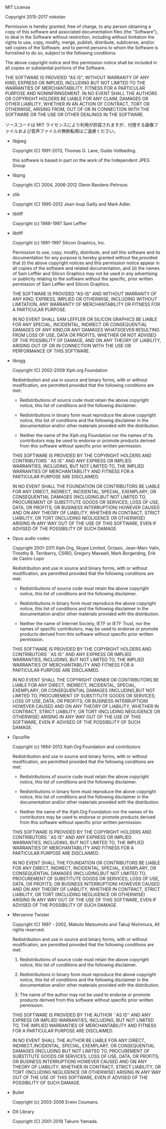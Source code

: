 MIT License

Copyright 2015-2017 nokotan

Permission is hereby granted, free of charge, to any person obtaining a copy of this software and associated documentation files (the "Software"), to deal in the Software without restriction, including without limitation the rights to use, copy, modify, merge, publish, distribute, sublicense, and/or sell copies of the Software, and to permit persons to whom the Software is furnished to do so, subject to the following conditions:

The above copyright notice and this permission notice shall be included in all copies or substantial portions of the Software.

THE SOFTWARE IS PROVIDED "AS IS", WITHOUT WARRANTY OF ANY KIND, EXPRESS OR IMPLIED, INCLUDING BUT NOT LIMITED TO THE WARRANTIES OF MERCHANTABILITY, FITNESS FOR A PARTICULAR PURPOSE AND NONINFRINGEMENT. IN NO EVENT SHALL THE AUTHORS OR COPYRIGHT HOLDERS BE LIABLE FOR ANY CLAIM, DAMAGES OR OTHER LIABILITY, WHETHER IN AN ACTION OF CONTRACT, TORT OR OTHERWISE, ARISING FROM, OUT OF OR IN CONNECTION WITH THE SOFTWARE OR THE USE OR OTHER DEALINGS IN THE SOFTWARE.

ソースコードは MIT ライセンスにより利用が許諾されますが、付随する画像ファイルおよび音声ファイルの無断転用はご遠慮ください。

- libjpeg

  Copyright (C) 1991-2013, Thomas G. Lane, Guido Vollbeding.
  
  this software is based in part on the work of the Independent JPEG Group

- libpng

  Copyright (C) 2004, 2006-2012 Glenn Randers-Pehrson.

- zlib

  Copyright (C) 1995-2012 Jean-loup Gailly and Mark Adler.

- libtiff
  
  Copyright (c) 1988-1997 Sam Leffler

- libtiff

  Copyright (c) 1991-1997 Silicon Graphics, Inc.

  Permission to use, copy, modify, distribute, and sell this software and its documentation for any purpose is hereby granted without fee,provided that (i) the above copyright notices and this permission notice appear in all copies of the software and related documentation, and (ii) the names of Sam Leffler and Silicon Graphics may not be used in any advertising or publicity relating to the software without the specific, prior written permission of Sam Leffler and Silicon Graphics.

  THE SOFTWARE IS PROVIDED "AS-IS" AND WITHOUT WARRANTY OF ANY KIND, EXPRESS, IMPLIED OR OTHERWISE, INCLUDING WITHOUT LIMITATION, ANY WARRANTY OF MERCHANTABILITY OR FITNESS FOR A PARTICULAR PURPOSE.

  IN NO EVENT SHALL SAM LEFFLER OR SILICON GRAPHICS BE LIABLE FOR ANY SPECIAL, INCIDENTAL, INDIRECT OR CONSEQUENTIAL DAMAGES OF ANY KIND,OR ANY DAMAGES WHATSOEVER RESULTING FROM LOSS OF USE, DATA OR PROFITS, WHETHER OR NOT ADVISED OF THE POSSIBILITY OF DAMAGE, AND ON ANY THEORY OF LIABILITY, ARISING OUT OF OR IN CONNECTION WITH THE USE OR PERFORMANCE OF THIS SOFTWARE.

- libogg

  Copyright (C) 2002-2009 Xiph.org Foundation

  Redistribution and use in source and binary forms, with or without modification, are permitted provided that the following conditions are met:

  - Redistributions of source code must retain the above copyright notice, this list of conditions and the following disclaimer.

  - Redistributions in binary form must reproduce the above copyright notice, this list of conditions and the following disclaimer in the documentation and/or other materials provided with the distribution.

  - Neither the name of the Xiph.org Foundation nor the names of its contributors may be used to endorse or promote products derived from this software without specific prior written permission.

  THIS SOFTWARE IS PROVIDED BY THE COPYRIGHT HOLDERS AND CONTRIBUTORS ``AS IS'' AND ANY EXPRESS OR IMPLIED WARRANTIES, INCLUDING, BUT NOT LIMITED TO, THE IMPLIED WARRANTIES OF MERCHANTABILITY AND FITNESS FOR A PARTICULAR PURPOSE ARE DISCLAIMED.
  
  IN NO EVENT SHALL THE FOUNDATION OR CONTRIBUTORS BE LIABLE FOR ANY DIRECT, INDIRECT, INCIDENTAL, SPECIAL, EXEMPLARY, OR CONSEQUENTIAL DAMAGES (INCLUDING,BUT NOT LIMITED TO, PROCUREMENT OF SUBSTITUTE GOODS OR SERVICES; LOSS OF USE, DATA, OR PROFITS; OR BUSINESS INTERRUPTION) HOWEVER CAUSED AND ON ANY THEORY OF LIABILITY, WHETHER IN CONTRACT, STRICT LIABILITY, OR TORT (INCLUDING NEGLIGENCE OR OTHERWISE) ARISING IN ANY WAY OUT OF THE USE OF THIS SOFTWARE, EVEN IF ADVISED OF THE POSSIBILITY OF SUCH DAMAGE.

- Opus audio codec

  Copyright 2001-2011 Xiph.Org, Skype Limited, Octasic, Jean-Marc Valin, Timothy B. Terriberry, CSIRO, Gregory Maxwell, Mark Borgerding, Erik de Castro Lopo

  Redistribution and use in source and binary forms, with or without modification, are permitted provided that the following conditions are met:

  - Redistributions of source code must retain the above copyright notice, this list of conditions and the following disclaimer.

  - Redistributions in binary form must reproduce the above copyright notice, this list of conditions and the following disclaimer in the documentation and/or other materials provided with the distribution.

  - Neither the name of Internet Society, IETF or IETF Trust, nor the names of specific contributors, may be used to endorse or promote products derived from this software without specific prior written permission.

  THIS SOFTWARE IS PROVIDED BY THE COPYRIGHT HOLDERS AND CONTRIBUTORS ``AS IS'' AND ANY EXPRESS OR IMPLIED WARRANTIES, INCLUDING, BUT NOT LIMITED TO, THE IMPLIED WARRANTIES OF MERCHANTABILITY AND FITNESS FOR A PARTICULAR PURPOSE ARE DISCLAIMED. 
  
  IN NO EVENT SHALL THE COPYRIGHT OWNER OR CONTRIBUTORS BE LIABLE FOR ANY DIRECT, INDIRECT, INCIDENTAL, SPECIAL, EXEMPLARY, OR CONSEQUENTIAL DAMAGES (INCLUDING,BUT NOT LIMITED TO, PROCUREMENT OF SUBSTITUTE GOODS OR SERVICES; LOSS OF USE, DATA, OR PROFITS; OR BUSINESS INTERRUPTION) HOWEVER CAUSED AND ON ANY THEORY OF LIABILITY, WHETHER IN CONTRACT, STRICT LIABILITY, OR TORT (INCLUDING NEGLIGENCE OR OTHERWISE) ARISING IN ANY WAY OUT OF THE USE OF THIS SOFTWARE, EVEN IF ADVISED OF THE POSSIBILITY OF SUCH DAMAGE.

- Opusfile

  Copyright (c) 1994-2013 Xiph.Org Foundation and contributors

  Redistribution and use in source and binary forms, with or without modification, are permitted provided that the following conditions are met:
  
  - Redistributions of source code must retain the above copyright notice, this list of conditions and the following disclaimer.

  - Redistributions in binary form must reproduce the above copyright notice, this list of conditions and the following disclaimer in the documentation and/or other materials provided with the distribution.

  - Neither the name of the Xiph.Org Foundation nor the names of its contributors may be used to endorse or promote products derived from this software without specific prior written permission.

  THIS SOFTWARE IS PROVIDED BY THE COPYRIGHT HOLDERS AND CONTRIBUTORS ``AS IS'' AND ANY EXPRESS OR IMPLIED WARRANTIES, INCLUDING, BUT NOT LIMITED TO, THE IMPLIED WARRANTIES OF MERCHANTABILITY AND FITNESS FOR A PARTICULAR PURPOSE ARE DISCLAIMED.
  
  IN NO EVENT SHALL THE FOUNDATION OR CONTRIBUTORS BE LIABLE FOR ANY DIRECT, INDIRECT, INCIDENTAL, SPECIAL, EXEMPLARY, OR CONSEQUENTIAL DAMAGES (INCLUDING,BUT NOT LIMITED TO, PROCUREMENT OF SUBSTITUTE GOODS OR SERVICES; LOSS OF USE, DATA, OR PROFITS; OR BUSINESS INTERRUPTION) HOWEVER CAUSED AND ON ANY THEORY OF LIABILITY, WHETHER IN CONTRACT, STRICT LIABILITY, OR TORT (INCLUDING NEGLIGENCE OR OTHERWISE) ARISING IN ANY WAY OUT OF THE USE OF THIS SOFTWARE, EVEN IF ADVISED OF THE POSSIBILITY OF SUCH DAMAGE.

- Mersenne Twister

  Copyright (C) 1997 - 2002, Makoto Matsumoto and Takuji Nishimura, All rights reserved.

  Redistribution and use in source and binary forms, with or without modification, are permitted provided that the following conditions are met:

  1. Redistributions of source code must retain the above copyright notice, this list of conditions and the following disclaimer.

  2. Redistributions in binary form must reproduce the above copyright notice, this list of conditions and the following disclaimer in the documentation and/or other materials provided with the distribution.

  3. The name of the author may not be used to endorse or promote products derived from this software without specific prior written permission.

  THIS SOFTWARE IS PROVIDED BY THE AUTHOR ``AS IS'' AND ANY EXPRESS OR IMPLIED WARRANTIES, INCLUDING, BUT NOT LIMITED TO, THE IMPLIED WARRANTIES OF MERCHANTABILITY AND FITNESS FOR A PARTICULAR PURPOSE ARE DISCLAIMED.

  IN NO EVENT SHALL THE AUTHOR BE LIABLE FOR ANY DIRECT, INDIRECT,INCIDENTAL, SPECIAL, EXEMPLARY, OR CONSEQUENTIAL DAMAGES (INCLUDING BUT NOT LIMITED TO, PROCUREMENT OF SUBSTITUTE GOODS OR SERVICES; LOSS OF USE, DATA, OR PROFITS; OR BUSINESS INTERRUPTION) HOWEVER CAUSED AND ON ANY THEORY OF LIABILITY, WHETHER IN CONTRACT, STRICT LIABILITY, OR TORT (INCLUDING NEGLIGENCE OR OTHERWISE) ARISING IN ANY WAY OUT OF THE USE OF THIS SOFTWARE, EVEN IF ADVISED OF THE POSSIBILITY OF SUCH DAMAGE.

- Bullet

  Copyright (c) 2003-2006 Erwin Coumans.

- DX Library

  Copyright (C) 2001-2019 Takumi Yamada.
